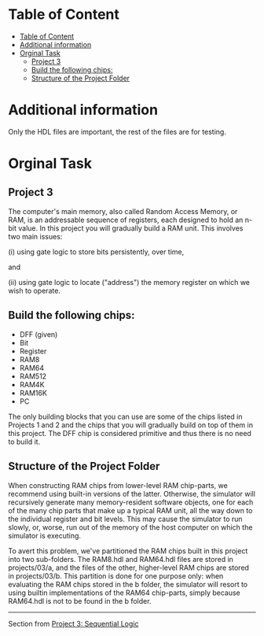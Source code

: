 # Table of Content
- [Table of Content](#table-of-content)
- [Additional information](#additional-information)
- [Orginal Task](#orginal-task)
  - [Project 3](#project-3)
  - [Build the following chips:](#build-the-following-chips)
  - [Structure of the Project Folder](#structure-of-the-project-folder)


# Additional information

Only the HDL files are important, the rest of the files are for testing.

# Orginal Task 

## Project 3
The computer's main memory, also called Random Access Memory, or RAM, is an addressable
sequence of registers, each designed to hold an n-bit value. In this project you will gradually build a
RAM unit. This involves two main issues: 

(i) using gate logic to store bits persistently, over time,

 and 

(ii) using gate logic to locate ("address") the memory register on which we wish to operate.

## Build the following chips:
 - DFF (given)
 - Bit
 - Register
 - RAM8
 - RAM64
 - RAM512
 - RAM4K
 - RAM16K
 - PC
  
The only building blocks that you can use are some of the chips listed in Projects 1 and 2 and the
chips that you will gradually build on top of them in this project. The DFF chip is considered
primitive and thus there is no need to build it.

## Structure of the Project Folder
When constructing RAM chips from lower-level RAM chip-parts, we recommend using built-in
versions of the latter. Otherwise, the simulator will recursively generate many memory-resident
software objects, one for each of the many chip parts that make up a typical RAM unit, all the way
down to the individual register and bit levels. This may cause the simulator to run slowly, or, worse,
run out of the memory of the host computer on which the simulator is executing.

To avert this problem, we've partitioned the RAM chips built in this project into two sub-folders.
The RAM8.hdl and RAM64.hdl files are stored in projects/03/a, and the files of the other,
higher-level RAM chips are stored in projects/03/b. This partition is done for one purpose only:
when evaluating the RAM chips stored in the b folder, the simulator will resort to using builtin
implementations of the RAM64 chip-parts, simply because RAM64.hdl is not to be found in the b
folder.

---

Section from [Project 3: Sequential Logic](https://drive.google.com/open?id=1ArUW8mkh4Kax-2TXGRpjPWuHf70u6_TJ&authuser=schocken%40gmail.com&usp=drive_fs)